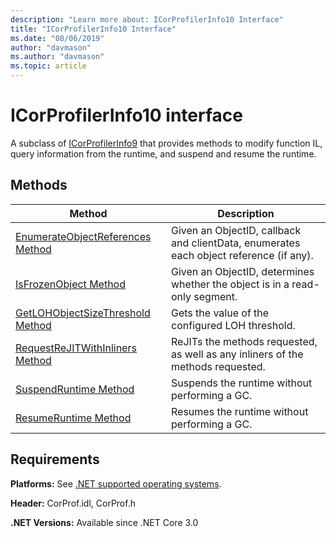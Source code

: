 ```yaml
---
description: "Learn more about: ICorProfilerInfo10 Interface"
title: "ICorProfilerInfo10 Interface"
ms.date: "08/06/2019"
author: "davmason"
ms.author: "davmason"
ms.topic: article
---
```

# ICorProfilerInfo10 interface

A subclass of [ICorProfilerInfo9](icorprofilerinfo9-interface.md) that provides methods to modify function IL, query information from the runtime, and suspend and resume the runtime.

## Methods

| Method|Description|
| ------------|-----------------|
|[EnumerateObjectReferences Method](icorprofilerinfo10-enumerateobjectreferences-method.md)|Given an ObjectID, callback and clientData, enumerates each object reference (if any). |
|[IsFrozenObject Method](icorprofilerinfo10-isfrozenobject-method.md)|Given an ObjectID, determines whether the object is in a read-only segment. |
|[GetLOHObjectSizeThreshold Method](icorprofilerinfo10-getlohobjectsizethreshold-method.md)|Gets the value of the configured LOH threshold. |
|[RequestReJITWithInliners Method](icorprofilerinfo10-requestrejitwithinliners-method.md)| ReJITs the methods requested, as well as any inliners of the methods requested.  |
|[SuspendRuntime Method](icorprofilerinfo10-suspendruntime-method.md)| Suspends the runtime without performing a GC. |
|[ResumeRuntime Method](icorprofilerinfo10-resumeruntime-method.md)| Resumes the runtime without performing a GC. |

## Requirements

**Platforms:** See [.NET supported operating systems](https://github.com/dotnet/core/blob/main/os-lifecycle-policy.md).

**Header:** CorProf.idl, CorProf.h

**.NET Versions:** Available since .NET Core 3.0
